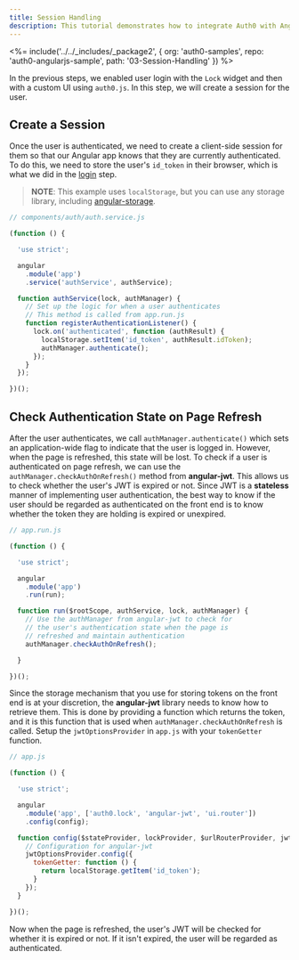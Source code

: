 ```yaml
---
title: Session Handling
description: This tutorial demonstrates how to integrate Auth0 with Angular 1.x to add session handling and logout to your web app.
---
```


<%= include('../../_includes/_package2', {
  org: 'auth0-samples',
  repo: 'auth0-angularjs-sample',
  path: '03-Session-Handling'
}) %>

In the previous steps, we enabled user login with the `Lock` widget and then with a custom UI using `auth0.js`. In this step, we will create a session for the user.

## Create a Session

Once the user is authenticated, we need to create a client-side session for them so that our Angular app knows that they are currently authenticated. To do this, we need to store the user's `id_token` in their browser, which is what we did in the [login](/quickstart/spa/angularjs/01-login) step.

> **NOTE**: This example uses `localStorage`, but you can use any storage library, including [angular-storage](https://github.com/auth0/angular-storage).

```js
// components/auth/auth.service.js

(function () {

  'use strict';

  angular
    .module('app')
    .service('authService', authService);

  function authService(lock, authManager) {
    // Set up the logic for when a user authenticates
    // This method is called from app.run.js
    function registerAuthenticationListener() {
      lock.on('authenticated', function (authResult) {
        localStorage.setItem('id_token', authResult.idToken);
        authManager.authenticate();
      });
    }
  });

})();

```

## Check Authentication State on Page Refresh

After the user authenticates, we call `authManager.authenticate()` which sets an application-wide flag to indicate that the user is logged in. However, when the page is refreshed, this state will be lost. To check if a user is authenticated on page refresh, we can use the `authManager.checkAuthOnRefresh()` method from **angular-jwt**. This allows us to check whether the user's JWT is expired or not. Since JWT is a __stateless__ manner of implementing user authentication, the best way to know if the user should be regarded as authenticated on the front end is to know whether the token they are holding is expired or unexpired.

```js
// app.run.js

(function () {

  'use strict';

  angular
    .module('app')
    .run(run);

  function run($rootScope, authService, lock, authManager) {
    // Use the authManager from angular-jwt to check for
    // the user's authentication state when the page is
    // refreshed and maintain authentication
    authManager.checkAuthOnRefresh();

  }

})();
```

Since the storage mechanism that you use for storing tokens on the front end is at your discretion, the **angular-jwt** library needs to know how to retrieve them. This is done by providing a function which returns the token, and it is this function that is used when `authManager.checkAuthOnRefresh` is called. Setup the `jwtOptionsProvider` in `app.js` with your `tokenGetter` function.

```js
// app.js

(function () {

  'use strict';

  angular
    .module('app', ['auth0.lock', 'angular-jwt', 'ui.router'])
    .config(config);

  function config($stateProvider, lockProvider, $urlRouterProvider, jwtOptionsProvider) {
    // Configuration for angular-jwt
    jwtOptionsProvider.config({
      tokenGetter: function () {
        return localStorage.getItem('id_token');
      }
    });
  }

})();
```

Now when the page is refreshed, the user's JWT will be checked for whether it is expired or not. If it isn't expired, the user will be regarded as authenticated.
